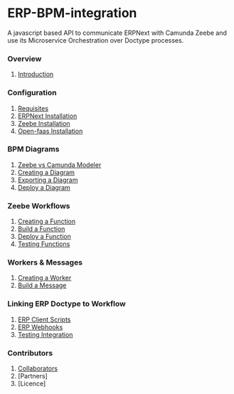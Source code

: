 # ERP-BPM-integration
A javascript based API to communicate ERPNext with Camunda Zeebe and  use its Microservice Orchestration over Doctype processes. 
### Overview
1. [Introduction](https://github.com/AngelAngelopoulos/ERP-BPM-integration/wiki/Introduction)

### Configuration
1. [Requisites](https://github.com/AngelAngelopoulos/ERPNext-CamundaBPM-Integration/wiki/Requisites)
2. [ERPNext Installation](https://github.com/AngelAngelopoulos/ERPNext-CamundaBPM-Integration/wiki/ERPNext-Environment)
3. [Zeebe Installation](https://github.com/AngelAngelopoulos/ERPNext-CamundaBPM-Integration/wiki/Zeebe-Environment)
4. [Open-faas Installation](https://github.com/AngelAngelopoulos/ERPNext-CamundaBPM-Integration/wiki/Open-faas-%28faas-cli%29-Environment)

### BPM Diagrams
1. [Zeebe vs Camunda Modeler](https://github.com/AngelAngelopoulos/ERPNext-CamundaBPM-Integration/wiki/Zeebe-vs-Camunda-Modeler)
2. [Creating a Diagram](https://github.com/AngelAngelopoulos/ERPNext-CamundaBPM-Integration/wiki/Creating-a-Diagram)
3. [Exporting a Diagram](https://github.com/AngelAngelopoulos/ERPNext-CamundaBPM-Integration/wiki/Exporting-a-Diagram)
4. [Deploy a Diagram](https://github.com/AngelAngelopoulos/ERPNext-CamundaBPM-Integration/wiki/Deploy-a-Diagram)

### Zeebe Workflows
1. [Creating a Function](https://github.com/AngelAngelopoulos/ERPNext-CamundaBPM-Integration/wiki/Creating-a-Function)
2. [Build a Function](https://github.com/AngelAngelopoulos/ERPNext-CamundaBPM-Integration/wiki/Build-a-Function)
3. [Deploy a Function](https://github.com/AngelAngelopoulos/ERPNext-CamundaBPM-Integration/wiki/Deploy-a-Function)
4. [Testing Functions](https://github.com/AngelAngelopoulos/ERPNext-CamundaBPM-Integration/wiki/Testing-Functions)

### Workers & Messages
1. [Creating a Worker](https://github.com/AngelAngelopoulos/ERPNext-CamundaBPM-Integration/wiki/Creating-a-Worker)
2. [Build a Message](https://github.com/AngelAngelopoulos/ERPNext-CamundaBPM-Integration/wiki/Build-a-Message)

### Linking ERP Doctype to Workflow
1. [ERP Client Scripts](https://github.com/AngelAngelopoulos/ERPNext-CamundaBPM-Integration/wiki/ERP-Client-Scripts)
2. [ERP Webhooks](https://github.com/AngelAngelopoulos/ERPNext-CamundaBPM-Integration/wiki/ERP-Webhooks)
3. [Testing Integration](https://github.com/AngelAngelopoulos/ERPNext-CamundaBPM-Integration/wiki/Testing-Integration)

### Contributors
1. [Collaborators](https://github.com/AngelAngelopoulos/ERPNext-CamundaBPM-Integration/wiki/Collaborators)
2. [Partners]
3. [Licence]


